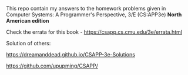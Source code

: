 This repo contain my answers to the homework problems given in Computer Systems: A Programmer's Perspective, 3/E (CS:APP3e)  **North American edition**

Check the errata for this book - https://csapp.cs.cmu.edu/3e/errata.html

Solution of others:

https://dreamanddead.github.io/CSAPP-3e-Solutions

https://github.com/upupming/CSAPP/

